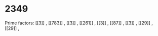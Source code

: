 # 2349

Prime factors: [[3]] , [[783]] , [[3]] , [[261]] , [[3]] , [[87]] , [[3]] , [[29]] , [[29]] , 